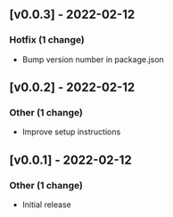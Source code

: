<!-- CHANGELOGGER -->

## [v0.0.3] - 2022-02-12

### Hotfix (1 change)

- Bump version number in package.json


## [v0.0.2] - 2022-02-12

### Other (1 change)

- Improve setup instructions


## [v0.0.1] - 2022-02-12

### Other (1 change)

- Initial release
